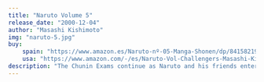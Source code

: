 ```yaml
---
title: "Naruto Volume 5"
release_date: "2000-12-04"
author: "Masashi Kishimoto"
img: "naruto-5.jpg"
buy:
    spain: "https://www.amazon.es/Naruto-nº-05-Manga-Shonen/dp/841582193X/ref=sr_1_1?__mk_es_ES=ÅMÅŽÕÑ&crid=FLJ9GSVX9ILD&dib=eyJ2IjoiMSJ9.MNFASJeZ-BgEkTTOctzhC9vTox0G2pqDu25HZN8tAnzuOMmGFJQ-Qmf0cZSa7bTAsouRIpwIGafywhmpxv_cDD0P7BiLmP6Ff-fqdf55gMVmCGSMxqp8E4pQLUShGI5jnEKq1rW6z7FynidtvQj2otyqI74zWRumqX9u5YpESIHkjgdgo_ovSYcGNMMCGFDJaIC8qt410kIjAmyBxLN10Lss95IkI51J35cGxxrbVosBcDmk68w9LgaxmFf6GjadqQqNu0xbD2hvYSb56CdaVLD5wsuWzU4sGWFUApk5uzf_HhvC1xC2nI5DTYNbY-qNQhNgjwbstFlhC08JsifaZYh_Sgqm_pF29CHaXDgWwvZ8seYN7ZxsqsF547QOWULnquygKKgywlBN6xwrJX_IGRWjGbsrdBPCr9bL6kIv7j-93BquR0FIALfjcdBdFU3H.1G2VFGVTmWFKof5Q-d0wHMe46z5XJF2WG3cd4W3tJ44&dib_tag=se&keywords=naruto+5&qid=1742856488&sprefix=naruto+5%2Caps%2C83&sr=8-1"
    usa: "https://www.amazon.com/-/es/Naruto-Vol-Challengers-Masashi-Kishimoto/dp/1591163595/ref=sr_1_1?__mk_es_US=ÅMÅŽÕÑ&crid=H3V2U0GG1FIR&dib=eyJ2IjoiMSJ9.j8S8TNiGjHIyzY-ThxezoSqIjm94wpr4qUNjFPQhvtb2nyCnEFY9t6ZgcGGWZmBZl8F_vqTp8rkyMfByjF8tt5_tpZ9HcdRLzvu_GuUNDcGiwbjSEgkrSFznZjBBQ8X6HoHjSzQjNtDmsb-wwKIoEfyUo3XLKq1RznaFL_aUmEu5imRXFlFsR7M7h09Lz2uUIuP7xrsScI_lAao-OycoTxdNlGEBx5v3h487bKk_x7U.gceanWDGyRcp7BFu4nXUHxCC88p7Js114DbioOzFDqQ&dib_tag=se&keywords=naruto+5&qid=1742856407&sprefix=naruto+5%2Caps%2C172&sr=8-1"
description: "The Chunin Exams continue as Naruto and his friends enter the deadly Forest of Death. As dangerous foes lurk in the shadows, Orochimaru, a sinister figure, makes his first move."
---
```

